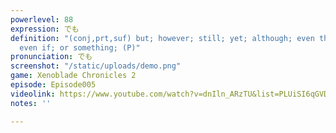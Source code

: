 ```yaml
---
powerlevel: 88
expression: でも
definition: "(conj,prt,suf) but; however; still; yet; although; even though; even;
  even if; or something; (P)"
pronunciation: でも
screenshot: "/static/uploads/demo.png"
game: Xenoblade Chronicles 2
episode: Episode005
videolink: https://www.youtube.com/watch?v=dnIln_ARzTU&list=PLUiSI6qGVDKsXmMW0GnjV--kUTLhsKN-K&index=9
notes: ''

---
```

